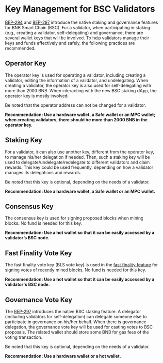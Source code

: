 # Key Management for BSC Validators

[BEP-294](https://github.com/bnb-chain/BEPs/pull/294) and [BEP-297](https://github.com/bnb-chain/BEPs/pull/297)
introduce the native staking and governance features for BNB Smart Chain (BSC). For a validator, when participating in
staking (e.g., creating a validator, self-delegating) and governance, there are several wallet keys that will be
involved. To help validators manage their keys and funds effectively and safely, the following practices are
recommended.

## Operator Key

The operator key is used for operating a validator, including creating a validator, editing the information of a
validator, and undelegating. When creating a validator, the operator key is also used for self-delegating with more than
2000 BNB. When interacting with the new BSC staking dApp, the operator key is mostly involved.

Be noted that the operator address can not be changed for a validator.

**Recommendation: Use a hardware wallet, a Safe wallet or an MPC wallet; when creating validators, there should be more than 2000 BNB in
the operator key.**

## Staking Key

For a validator, it can also use another key, different from the operator key, to manage his/her delegation if needed.
Then, such a staking key will be used to delegate/undelegate/redelegate to different validators and claim rewards.
This key could be used frequently, depending on how a validator manages its delegations and rewards.

Be noted that this key is optional, depending on the needs of a validator.

**Recommendation: Use a hardware wallet, a Safe wallet or an MPC wallet.**

## Consensus Key

The consensus key is used for signing proposed blocks when mining blocks. No fund is needed for this key.

**Recommendation: Use a hot wallet so that it can be easily accessed by a validator’s BSC node.**

## Fast Finality Vote Key

The fast finality vote key (BLS vote key) is used in
the [fast finality feature](https://github.com/bnb-chain/BEPs/blob/master/BEPs/BEP126.md) for signing votes of recently
mined blocks. No fund is needed for this key.

**Recommendation: Use a hot wallet so that it can be easily accessed by a validator's BSC node.**

## Governance Vote Key

The [BEP-297](https://github.com/bnb-chain/BEPs/pull/297) introduces the native BSC staking feature.
A delegator (including validators for self-delegation) can delegate someone else to participate in governance on his/her
behalf. When there is governance delegation, the governance vote key will be used for casting votes to BSC proposals.
The related wallet should store some BNB for gas fees of the voting transaction.

Be noted that this key is optional, depending on the needs of a validator.

**Recommendation: Use a hardware wallet or a hot wallet.**
